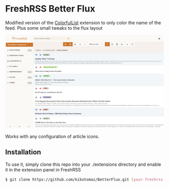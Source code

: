 # FreshRSS Better Flux

Modified version of the [ColorfulList](https://github.com/shinemoon/FreshRSS-Dev/tree/master/extensions/xExtension-ColorfulList) extension to only color the name of the feed.
Plus some small tweaks to the flux layout

![screenshot](screenshot.png)

Works with any configuration of article icons.

## Installation

To use it, simply clone this repo into your ./extensions directory and enable it in the extension panel in FreshRSS
```bash
$ git clone https://github.com/kikotomaz/BetterFlux.git [your-freshrss-root]/extensions/
```
